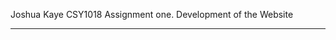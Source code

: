 Joshua Kaye CSY1018 Assignment one.
  Development of the Website

**********************************************
